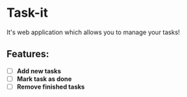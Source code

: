 # Task-it

It's web application which allows you to manage your tasks!

## Features:
- [ ] **Add new tasks**
- [ ] **Mark task as done**
- [ ] **Remove finished tasks**

